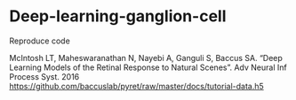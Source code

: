 # Deep-learning-ganglion-cell
Reproduce code


McIntosh LT, Maheswaranathan N, Nayebi A, Ganguli S, Baccus SA. “Deep Learning Models of the Retinal Response to Natural Scenes”. Adv Neural Inf Process Syst. 2016
https://github.com/baccuslab/pyret/raw/master/docs/tutorial-data.h5
